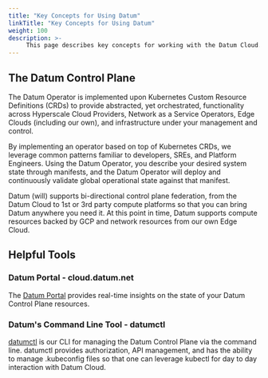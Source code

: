 ```yaml
---
title: "Key Concepts for Using Datum"
linkTitle: "Key Concepts for Using Datum"
weight: 100
description: >-
     This page describes key concepts for working with the Datum Cloud.
---
```


## The Datum Control Plane

The Datum Operator is implemented upon Kubernetes Custom Resource Definitions
(CRDs) to provide abstracted, yet orchestrated, functionality across Hyperscale
Cloud Providers, Network as a Service Operators, Edge Clouds (including our
own), and infrastructure under your management and control.

By implementing an operator based on top of Kubernetes CRDs, we leverage common
patterns familiar to developers, SREs, and Platform Engineers. Using the Datum
Operator, you describe your desired system state through manifests, and the
Datum Operator will deploy and continuously validate global operational state
against that manifest.

Datum (will) supports bi-directional control plane federation, from the Datum
Cloud to 1st or 3rd party compute platforms so that you can bring Datum anywhere
you need it. At this point in time, Datum supports compute resources backed by
GCP and network resources from our own Edge Cloud.

## Helpful Tools

### Datum Portal - cloud.datum.net

The [Datum Portal](https://cloud.datum.net) provides real-time insights on the
state of your Datum Control Plane resources.

### Datum's Command Line Tool - datumctl

[datumctl](https://docs.datum.net/docs/tasks/tools/#datumctl) is our CLI for
managing the Datum Control Plane via the command line. datumctl provides
authorization, API management, and has the ability to manage .kubeconfig files
so that one can leverage kubectl for day to day interaction with Datum Cloud.

<!-- ## Key Components

### Datum Workloads

Datum Workloads are where the magic of Datum happens. Workloads are defined
using Kubernetes Manifests. Workloads can be Virtual Machines or Containers,
that are deployed as collections of instances across the Locations you define
with "Superpowers" delivered through Datum Cloud Networks (more on both topics
below). The Datum Operator is responsible for taking your workload manifest
definition, and ensuring its running state across Locations and Networks.

### Datum Locations

Datum Locations are used to define available resources from Hyperscale Cloud
Providers, Network as a Service Operators, Edge Clouds (including our own), and
infrastructure under your management and control. Use locations to define
available infrastructure for consumption by workloads.

### Datum Networks

Datum Networks are "galactic VPCs" that can span among Hyperscale Cloud
Providers, Network as a Service Operators, Edge Clouds (including our own), and
infrastructure under your management and control. Datum Cloud networks are
virtualized and can be created for your simple convenience, logical organization
needs, and operational security / segmentation concerns. Datum Cloud Networks
are programatically organized and applied throughout the system to reduce
operator cognitive load. Datum Networks are designed to provide rich
observability and telemetry capabilities. -->
